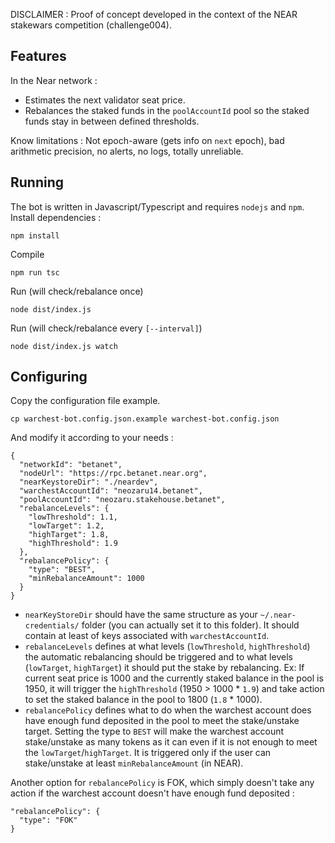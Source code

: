 DISCLAIMER : Proof of concept developed in the context of the NEAR stakewars competition (challenge004).

## Features
In the Near network :
- Estimates the next validator seat price.
- Rebalances the staked funds in the `poolAccountId` pool so the staked funds stay in between defined thresholds.

Know limitations : Not epoch-aware (gets info on `next` epoch), bad arithmetic precision, no alerts, no logs, totally unreliable.

## Running
The bot is written in Javascript/Typescript and requires `nodejs` and `npm`.
Install dependencies :
```
npm install
```
Compile
```
npm run tsc
```
Run (will check/rebalance once)
```
node dist/index.js
```
Run (will check/rebalance every `[--interval]`)
```
node dist/index.js watch
```

## Configuring
Copy the configuration file example.
```
cp warchest-bot.config.json.example warchest-bot.config.json
```
And modify it according to your needs :
```
{
  "networkId": "betanet",
  "nodeUrl": "https://rpc.betanet.near.org",
  "nearKeystoreDir": "./neardev",
  "warchestAccountId": "neozaru14.betanet",
  "poolAccountId": "neozaru.stakehouse.betanet",
  "rebalanceLevels": {
    "lowThreshold": 1.1,
    "lowTarget": 1.2,
    "highTarget": 1.8,
    "highThreshold": 1.9
  },
  "rebalancePolicy": {
    "type": "BEST",
    "minRebalanceAmount": 1000
  }
}
```
- `nearKeyStoreDir` should have the same structure as your `~/.near-credentials/` folder (you can actually set it to this folder). It should contain at least of keys associated with `warchestAccountId`.
- `rebalanceLevels` defines at what levels (`lowThreshold`, `highThreshold`) the automatic rebalancing should be triggered and to what levels (`lowTarget`, `highTarget`) it should put the stake by rebalancing.
Ex: If current seat price is 1000 and the currently staked balance in the pool is 1950, it will trigger the `highThreshold` (1950 > 1000 * `1.9`) and take action to set the staked balance in the pool to 1800 (`1.8` * 1000).
- `rebalancePolicy` defines what to do when the warchest account does have enough fund deposited in the pool to meet the stake/unstake target. Setting the type to `BEST` will make the warchest account stake/unstake as many tokens as it can even if it is not enough to meet the `lowTarget`/`highTarget`. It is triggered only if the user can stake/unstake at least `minRebalanceAmount` (in NEAR).

Another option for `rebalancePolicy` is FOK, which simply doesn't take any action if the warchest account doesn't have enough fund deposited :
```
"rebalancePolicy": {
  "type": "FOK"
}
```
